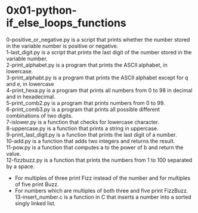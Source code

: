 <h1>0x01-python-if_else_loops_functions</h1>

0-positive_or_negative.py is a script that prints whether the number stored in the variable number is positive or negative.<br />
1-last_digit.py is a script that prints the last digit of the number stored in the variable number.<br />
2-print_alphabet.py is a program that prints the ASCII alphabet, in lowercase.<br />
3-print_alphabt.py is a program that prints the ASCII alphabet except for q and e, in lowercase<br />
4-print_hexa.py is a program that prints all numbers from 0 to 98 in decimal and in hexadecimal.<br />
5-print_comb2.py is a program that prints numbers from 0 to 99.<br />
6-print_comb3.py is a program that prints all possible different combinations of two digits.<br />
7-islower.py is a function that checks for lowercase character.<br />
8-uppercase.py is a function that prints a string in uppercase.<br />
9-print_last_digit.py is a function that prints the last digit of a number.<br />
10-add.py is a function that adds two integers and returns the result.<br />
11-pow.py is a function that computes a to the power of b and return the value.<br />
12-fizzbuzz.py is a function that prints the numbers from 1 to 100 separated by a space.
* For multiples of three print Fizz instead of the number and for multiples of five print Buzz.
* For numbers which are multiples of both three and five print FizzBuzz.
13-insert_number.c is a function in C that inserts a number into a sorted singly linked list.<br />
